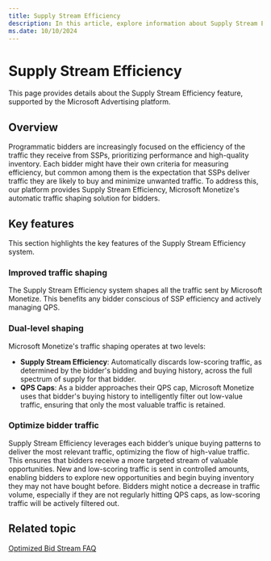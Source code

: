 ```yaml
---
title: Supply Stream Efficiency
description: In this article, explore information about Supply Stream Efficiency and its various key features.
ms.date: 10/10/2024
---
```


# Supply Stream Efficiency

This page provides details about the Supply Stream Efficiency feature, supported by the Microsoft Advertising platform.

## Overview

Programmatic bidders are increasingly focused on the efficiency of the traffic they receive from SSPs, prioritizing performance and high-quality inventory. Each bidder might have their own criteria for measuring efficiency, but common among them is the expectation that SSPs deliver traffic they are likely to buy and minimize unwanted traffic. To address this, our platform provides Supply Stream Efficiency, Microsoft Monetize's automatic traffic shaping solution for bidders.

## Key features

This section highlights the key features of the Supply Stream Efficiency system.

### Improved traffic shaping

The Supply Stream Efficiency system shapes all the traffic sent by Microsoft Monetize. This benefits any bidder conscious of SSP efficiency and actively managing QPS.

### Dual-level shaping

Microsoft Monetize's traffic shaping operates at two levels:

- **Supply Stream Efficiency**: Automatically discards low-scoring traffic, as determined by the bidder's bidding and buying history, across the full spectrum of supply for that bidder.
- **QPS Caps**: As a bidder approaches their QPS cap, Microsoft Monetize uses that bidder's buying history to intelligently filter out low-value traffic, ensuring that only the most valuable traffic is retained.

### Optimize bidder traffic

Supply Stream Efficiency leverages each bidder’s unique buying patterns to deliver the most relevant traffic, optimizing the flow of high-value traffic. This ensures that bidders receive a more targeted stream of valuable opportunities. New and low-scoring traffic is sent in controlled amounts, enabling bidders to explore new opportunities and begin buying inventory they may not have bought before. Bidders might notice a decrease in traffic volume, especially if they are not regularly hitting QPS caps, as low-scoring traffic will be actively filtered out. 

## Related topic

[Optimized Bid Stream FAQ](./optimized-bid-stream-faq.md)